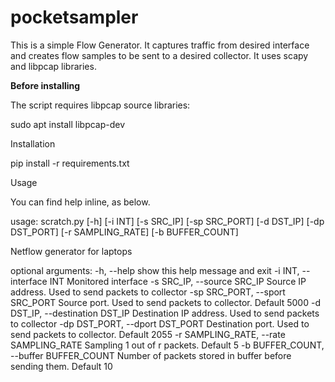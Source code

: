 # pocketsampler

This is a simple Flow Generator. It captures traffic from desired interface and creates flow samples to be sent to a desired collector.
It uses scapy and libpcap libraries.


<b>Before installing</b>

The script requires libpcap source libraries:

sudo apt install libpcap-dev


Installation 

pip install -r requirements.txt


Usage

You can find help inline, as below.

usage: scratch.py [-h] [-i INT] [-s SRC_IP] [-sp SRC_PORT] [-d DST_IP]
                  [-dp DST_PORT] [-r SAMPLING_RATE] [-b BUFFER_COUNT]

Netflow generator for laptops

optional arguments:
  -h, --help            show this help message and exit
  -i INT, --interface INT
                        Monitored interface
  -s SRC_IP, --source SRC_IP
                        Source IP address. Used to send packets to collector
  -sp SRC_PORT, --sport SRC_PORT
                        Source port. Used to send packets to collector.
                        Default 5000
  -d DST_IP, --destination DST_IP
                        Destination IP address. Used to send packets to
                        collector
  -dp DST_PORT, --dport DST_PORT
                        Destination port. Used to send packets to collector.
                        Default 2055
  -r SAMPLING_RATE, --rate SAMPLING_RATE
                        Sampling 1 out of r packets. Default 5
  -b BUFFER_COUNT, --buffer BUFFER_COUNT
                        Number of packets stored in buffer before sending
                        them. Default 10



